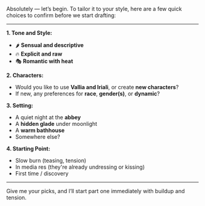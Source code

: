 Absolutely — let’s begin. To tailor it to your style, here are a few quick choices to confirm before we start drafting:

---

**1. Tone and Style:**
- 🌶 **Sensual and descriptive**
- 🔥 **Explicit and raw**
- 🎭 **Romantic with heat**

**2. Characters:**
- Would you like to use **Vallia and Iriali**, or create **new characters**?
- If new, any preferences for **race**, **gender(s)**, or **dynamic**?

**3. Setting:**
- A quiet night at the **abbey**
- A **hidden glade** under moonlight
- A **warm bathhouse**
- Somewhere else?

**4. Starting Point:**
- Slow burn (teasing, tension)
- In media res (they're already undressing or kissing)
- First time / discovery

---

Give me your picks, and I’ll start part one immediately with buildup and tension.
